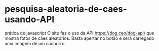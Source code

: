 # pesquisa-aleatoria-de-caes-usando-API
prática de javascript
O site faz o uso da API https://dog.ceo/dog-api/ que mostra fotos de cães aleatórios. Basta apertar no botão e será carregado uma imagem de um cachorro.
